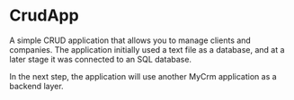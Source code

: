 # CrudApp  

A simple CRUD application that allows you to manage clients and companies. 
The application initially used a text file as a database, and at a later stage it was connected to an SQL database. 

In the next step, the application will use another MyCrm application as a backend layer.
